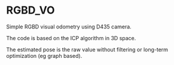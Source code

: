 # RGBD_VO
Simple RGBD visual odometry using D435 camera.

The code is based on the ICP algorithm in 3D space.

The estimated pose is the raw value without filtering or long-term optimization (eg graph based).

